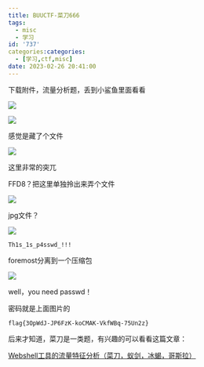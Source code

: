 ```yaml
---
title: BUUCTF-菜刀666
tags:
  - misc
  - 学习
id: '737'
categories:categories:
  - [学习,ctf,misc]
date: 2023-02-26 20:41:00
---
```


下载附件，流量分析题，丢到小鲨鱼里面看看

![](https://pic.niaoluo.top/%E7%BD%91%E7%AB%99%E8%B0%83%E7%94%A8/misc%E9%9C%80%E8%A6%81/%E7%AC%AC%E4%BA%8C%E9%A1%B5/%E8%8F%9C%E5%88%80666/%E5%B1%8F%E5%B9%95%E6%88%AA%E5%9B%BE%202023-02-26%20201117.jpg)

![](https://pic.niaoluo.top/%E7%BD%91%E7%AB%99%E8%B0%83%E7%94%A8/misc%E9%9C%80%E8%A6%81/%E7%AC%AC%E4%BA%8C%E9%A1%B5/%E8%8F%9C%E5%88%80666/%E5%B1%8F%E5%B9%95%E6%88%AA%E5%9B%BE%202023-02-26%20202447.jpg)

感觉是藏了个文件

![](https://pic.niaoluo.top/%E7%BD%91%E7%AB%99%E8%B0%83%E7%94%A8/misc%E9%9C%80%E8%A6%81/%E7%AC%AC%E4%BA%8C%E9%A1%B5/%E8%8F%9C%E5%88%80666/%E5%B1%8F%E5%B9%95%E6%88%AA%E5%9B%BE%202023-02-26%20202935.jpg)

这里非常的突兀

FFD8？把这里单独拎出来弄个文件

![](https://pic.niaoluo.top/%E7%BD%91%E7%AB%99%E8%B0%83%E7%94%A8/misc%E9%9C%80%E8%A6%81/%E7%AC%AC%E4%BA%8C%E9%A1%B5/%E8%8F%9C%E5%88%80666/%E5%B1%8F%E5%B9%95%E6%88%AA%E5%9B%BE%202023-02-26%20203736.jpg)

jpg文件？

![](https://pic.niaoluo.top/%E7%BD%91%E7%AB%99%E8%B0%83%E7%94%A8/misc%E9%9C%80%E8%A6%81/%E7%AC%AC%E4%BA%8C%E9%A1%B5/%E8%8F%9C%E5%88%80666/%E6%97%A0%E6%A0%87%E9%A2%982.jpg)

```
Th1s_1s_p4sswd_!!!
```

foremost分离到一个压缩包

![](https://pic.niaoluo.top/%E7%BD%91%E7%AB%99%E8%B0%83%E7%94%A8/misc%E9%9C%80%E8%A6%81/%E7%AC%AC%E4%BA%8C%E9%A1%B5/%E8%8F%9C%E5%88%80666/%E5%B1%8F%E5%B9%95%E6%88%AA%E5%9B%BE%202023-02-26%20201436.jpg)

well，you need passwd！

密码就是上面图片的

```
flag{3OpWdJ-JP6FzK-koCMAK-VkfWBq-75Un2z}
```

后来才知道，菜刀是一类题，有兴趣的可以看看这篇文章：

[Webshell工具的流量特征分析（菜刀，蚁剑，冰蝎，哥斯拉）](https://blog.csdn.net/qq_53577336/article/details/125048353)